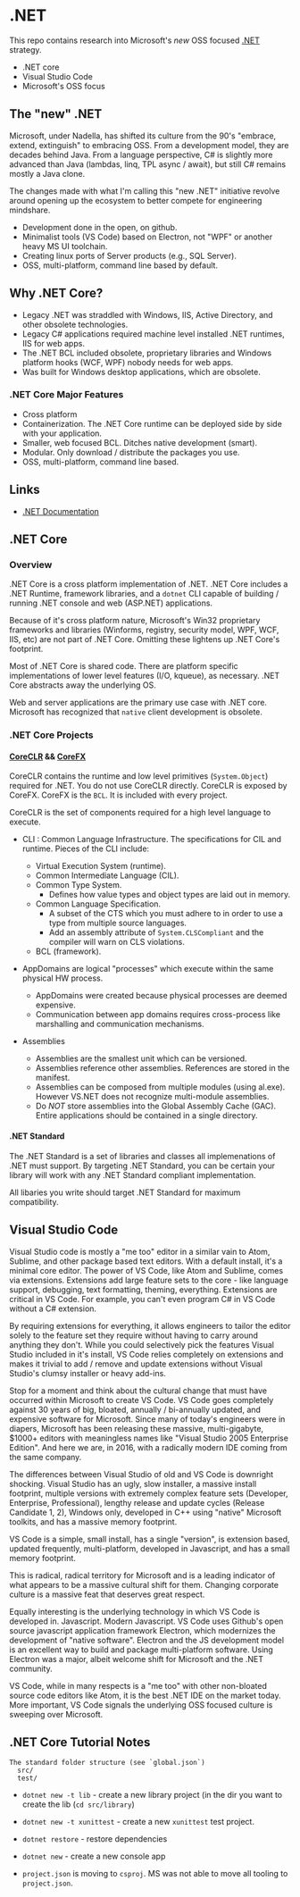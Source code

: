# .NET

This repo contains research into Microsoft's *new* OSS focused [.NET](https://github.com/Microsoft/dotnet) strategy.

* .NET core
* Visual Studio Code
* Microsoft's OSS focus

## The "new" .NET

Microsoft, under Nadella, has shifted its culture from the 90's "embrace, extend, extinguish" to embracing OSS. From a development model, they are decades behind Java. From a language perspective, C# is slightly more advanced than Java (lambdas, linq, TPL async / await), but still C# remains mostly a Java clone.

The changes made with what I'm calling this "new .NET" initiative revolve around opening up the ecosystem to better compete for engineering mindshare.

* Development done in the open, on github.
* Minimalist tools (VS Code) based on Electron, not "WPF" or another heavy MS UI toolchain.
* Creating linux ports of Server products (e.g., SQL Server).
* OSS, multi-platform, command line based by default.

## Why .NET Core?

* Legacy .NET was straddled with Windows, IIS, Active Directory, and other obsolete technologies.
* Legacy C# applications required machine level installed .NET runtimes, IIS for web apps.
* The .NET BCL included obsolete, proprietary libraries and Windows platform hooks (WCF, WPF) nobody needs for web apps.
* Was built for Windows desktop applications, which are obsolete.

### .NET Core Major Features

* Cross platform
* Containerization. The .NET Core runtime can be deployed side by side with your application. 
* Smaller, web focused BCL. Ditches native development (smart).
* Modular. Only download / distribute the packages you use.
* OSS, multi-platform, command line based.


## Links

* [.NET Documentation](https://docs.microsoft.com/en-us/dotnet/)

## .NET Core

### Overview

.NET Core is a cross platform implementation of .NET. .NET Core includes a .NET Runtime, framework libraries, and a `dotnet` CLI capable of building / running .NET console and web (ASP.NET) applications.

Because of it's cross platform nature, Microsoft's Win32 proprietary frameworks and libraries (Winforms, registry, security model, WPF, WCF, IIS, etc) are not part of .NET Core. Omitting these lightens up .NET Core's footprint.

Most of .NET Core is shared code. There are platform specific implementations of lower level features (I/O, kqueue), as necessary. .NET Core abstracts away the underlying OS.

Web and server applications are the primary use case with .NET core. Microsoft has recognized that `native` client development is obsolete.

### .NET Core Projects

#### [CoreCLR]() && [CoreFX]()

CoreCLR contains the runtime and low level primitives (`System.Object`) required for .NET. You do not use CoreCLR directly. CoreCLR is exposed by CoreFX. CoreFX is the `BCL`. It is included with every project.

CoreCLR is the set of components required for a high level language to execute.

* CLI : Common Language Infrastructure. The specifications for CIL and runtime. Pieces of the CLI include:
  * Virtual Execution System (runtime).
  * Common Intermediate Language (CIL).
  * Common Type System.
    * Defines how value types and object types are laid out in memory.
  * Common Language Specification.
    * A subset of the CTS which you must adhere to in order to use a type from multiple source languages.
    * Add an assembly attribute of `System.CLSCompliant` and the compiler will warn on CLS violations.
  * BCL (framework).

* AppDomains are logical "processes" which execute within the same physical HW process.
  * AppDomains were created because physical processes are deemed expensive.
  * Communication between app domains requires cross-process like marshalling and communication mechanisms.

* Assemblies
  * Assemblies are the smallest unit which can be versioned.
  * Assemblies reference other assemblies. References are stored in the manifest.
  * Assemblies can be composed from multiple modules (using al.exe). However VS.NET does not recognize multi-module assemblies.
  * Do *NOT* store assemblies into the Global Assembly Cache (GAC). Entire applications should be contained in a single directory.


#### .NET Standard

The .NET Standard is a set of libraries and classes all implemenations of .NET must support. By targeting .NET Standard, you can be certain your library will work with any .NET Standard compliant implementation.

All libaries you write should target .NET Standard for maximum compatibility.

## Visual Studio Code

Visual Studio code is mostly a "me too" editor in a similar vain to Atom, Sublime, and other package based text editors. With a default install, it's a minimal core editor. The power of VS Code, like Atom and Sublime, comes via extensions. Extensions add large feature sets to the core - like language support, debugging, text formatting, theming, everything. Extensions are critical in VS Code. For example, you can't even program C# in VS Code without a C# extension. 

By requiring extensions for everything, it allows engineers to tailor the editor solely to the feature set they require without having to carry around anything they don't. While you could selectively pick the features Visual Studio included in it's install, VS Code relies completely on extensions and makes it trivial to add / remove and update extensions without Visual Studio's clumsy installer or heavy add-ins.

Stop for a moment and think about the cultural change that must have occurred within Microsoft to create VS Code. VS Code goes completely against 30 years of big, bloated, annually / bi-annually updated, and expensive software for Microsoft. Since many of today's engineers were in diapers, Microsoft has been releasing these massive, multi-gigabyte, $1000+ editors with meaningless names like "Visual Studio 2005 Enterprise Edition". And here we are, in 2016, with a radically modern IDE coming from the same company.

The differences between Visual Studio of old and VS Code is downright shocking. Visual Studio has an ugly, slow installer, a massive install footprint, multiple versions with extremely complex feature sets (Developer, Enterprise, Professional), lengthy release and update cycles (Release Candidate 1, 2), Windows only, developed in C++ using "native" Microsoft toolkits, and has a massive memory footprint.

VS Code is a simple, small install, has a single "version", is extension based, updated frequently, multi-platform, developed in Javascript, and has a small memory footprint.

This is radical, radical territory for Microsoft and is a leading indicator of what appears to be a massive cultural shift for them. Changing corporate culture is a massive feat that deserves great respect.

Equally interesting is the underlying technology in which VS Code is developed in. Javascript. Modern Javascript. VS Code uses Github's open source javascript application framework Electron, which modernizes the development of "native software". Electron and the JS development model is an excellent way to build and package multi-platform software. Using Electron was a major, albeit welcome shift for Microsoft and the .NET community.

VS Code, while in many respects is a "me too" with other non-bloated source code editors like Atom, it is the best .NET IDE on the market today. More important, VS Code signals the underlying OSS focused culture is sweeping over Microsoft.



## .NET Core Tutorial Notes

```
The standard folder structure (see `global.json`)
  src/
  test/
```

* `dotnet new -t lib` - create a new library project (in the dir you want to create the lib (`cd src/library`)
* `dotnet new -t xunittest` - create a new `xunittest` test project.
* `dotnet restore` - restore dependencies
* `dotnet new` - create a new console app

* `project.json` is moving to `csproj`. MS was not able to move all tooling to `project.json`.
